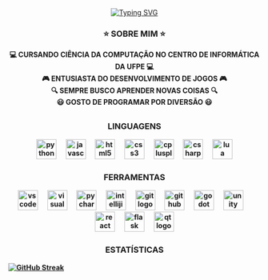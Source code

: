 <div align=center>
<a href="https://git.io/typing-svg"><img src="https://readme-typing-svg.demolab.com?font=Helvetica&size=45&duration=2000&pause=500&color=C20C47&center=true&multiline=true&width=700&height=59&lines=OL%C3%81+EU+SOU+ANDR%C3%89+VIN%C3%8DCIUS" alt="Typing SVG" /></a>
</div>

<div align="center">
<h3>⭐ SOBRE MIM ⭐</h3>
  <b>💻 CURSANDO CIÊNCIA DA COMPUTAÇÃO NO CENTRO DE INFORMÁTICA DA UFPE 💻</b><br>
  <b>🎮 ENTUSIASTA DO DESENVOLVIMENTO DE JOGOS 🎮</b><br>
  <b>🔍 SEMPRE BUSCO APRENDER NOVAS COISAS 🔍</b><br>
  <b>😃 GOSTO DE PROGRAMAR POR DIVERSÃO 😃<br>
</div>
<h2></h2>

<h3 align="center">LINGUAGENS</h3>

<div align="center">
  <img src="https://cdn.jsdelivr.net/gh/devicons/devicon/icons/python/python-original.svg" height="40" alt="python logo"  />
  <img width="12" />
  <img src="https://cdn.jsdelivr.net/gh/devicons/devicon/icons/javascript/javascript-original.svg" height="40" alt="javascript logo"  />
  <img width="12" />
  <img src="https://cdn.jsdelivr.net/gh/devicons/devicon/icons/html5/html5-original.svg" height="40" alt="html5 logo"  />
  <img width="12" />
  <img src="https://cdn.jsdelivr.net/gh/devicons/devicon/icons/css3/css3-original.svg" height="40" alt="css3 logo"  />
  <img width="12" />
  <img src="https://cdn.jsdelivr.net/gh/devicons/devicon/icons/cplusplus/cplusplus-original.svg" height="40" alt="cplusplus logo"  />
  <img width="12" />
  <img src="https://cdn.jsdelivr.net/gh/devicons/devicon/icons/csharp/csharp-original.svg" height="40" alt="csharp logo"  />
  <img width="12" />
  <img src="https://cdn.jsdelivr.net/gh/devicons/devicon/icons/lua/lua-original.svg" height="40" alt="lua logo"  />
</div>

<h3 align="center">FERRAMENTAS</h3>

<div align="center">
  <img src="https://skillicons.dev/icons?i=vscode" height="40" alt="vscode logo"  />
  <img width="12" />
  <img src="https://skillicons.dev/icons?i=visualstudio" height="40" alt="visualstudio logo"  />
  <img width="12" />
  <img src="https://cdn.jsdelivr.net/gh/devicons/devicon/icons/pycharm/pycharm-original.svg" height="40" alt="pycharm logo"  />
  <img width="12" />
  <img src="https://skillicons.dev/icons?i=idea" height="40" alt="intellijidea logo"  />
  <img width="12" />
  <img src="https://skillicons.dev/icons?i=git" height="40" alt="git logo"  />
  <img width="12" />
  <img src="https://skillicons.dev/icons?i=github" height="40" alt="github logo"  />
  <img width="12" />
  <img src="https://skillicons.dev/icons?i=godot" height="40" alt="godot logo"  />
  <img width="12" />
  <img src="https://skillicons.dev/icons?i=unity" height="40" alt="unity logo"  />
  <img width="12" />
  <img src="https://skillicons.dev/icons?i=react" height="40" alt="react logo"  />
  <img width="12" />
  <img src="https://skillicons.dev/icons?i=flask" height="40" alt="flask logo"  />
  <img width="12" />
  <img src="https://skillicons.dev/icons?i=qt" height="40" alt="qt logo"  />
</div>

<h3 align="center">ESTATÍSTICAS</h3>

<div>
<a href="https://git.io/streak-stats"><img src="https://github-readme-streak-stats.herokuapp.com?user=AndreCruz2005" alt="GitHub Streak" /></a>
</div>

